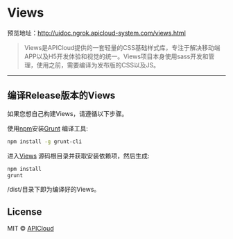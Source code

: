 # Views

预览地址：http://uidoc.ngrok.apicloud-system.com/views.html
> Views是APICloud提供的一套轻量的CSS基础样式库，专注于解决移动端APP以及H5开发体验和视觉的统一。Views项目本身使用sass开发和管理，使用之前，需要编译为发布版的CSS以及JS。

---

## 编译Release版本的Views

如果您想自己构建Views，请遵循以下步骤。

使用[npm](http://www.npmjs.com)安装[Grunt](http://gruntjs.com) 编译工具:

```bash
npm install -g grunt-cli
```

进入[Views](https://github.com/apicloudcom/views) 源码根目录并获取安装依赖项，然后生成:

```bash
npm install
grunt
```
/dist/目录下即为编译好的Views。

## License

MIT © [APICloud](https://www.apicloud.com)
